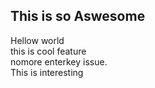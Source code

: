 ## This is so Aswesome

Hellow world  
this is cool feature  
nomore enterkey issue.  
This is interesting

